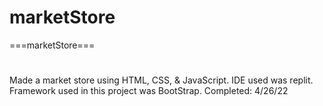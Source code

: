 # marketStore
===marketStore===
#
Made a market store using HTML, CSS, & JavaScript. IDE used was replit. Framework used in this project was BootStrap.
Completed: 4/26/22
